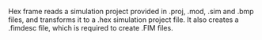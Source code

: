 Hex frame reads a simulation project provided in .proj, .mod, .sim and .bmp files, and transforms it to a .hex simulation project file. It also creates a .fimdesc file, which is required to create .FIM files.
